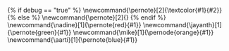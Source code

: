 {% if debug == "true" %}
\newcommand{\pernote}[2]{\textcolor{#1}{#2}}
{% else %}
\newcommand{\pernote}[2]{}
{% endif %}
\newcommand{\nadine}[1]{\pernote{red}{#1}}
\newcommand{\jayanth}[1]{\pernote{green}{#1}}
\newcommand{\mike}[1]{\pernode{orange}{#1}}
\newcommand{\aarti}[1]{\pernote{blue}{#1}}
